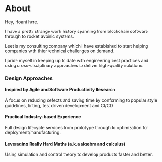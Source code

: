 # About

Hey, Hoani here.

I have a pretty strange work history spanning from blockchain software through to rocket avoinic systems.

Leet is my consulting company which I have estabished to start helping companies with thier technical challenges on demand.

I pride myself in keeping up to date with engineering best practices and using cross-disciplinary approaches to deliver high-quality solutions.

### Design Approaches

#### Inspired by Agile and Software Productivity Research

A focus on reducing defects and saving time by conforming to popular style guidelines, linting, test driven development and CI/CD.

#### Practical Industry-based Experience

Full design lifecycle services from prototype through to optimization for deployment/manufacturing.

#### Leveraging Really Hard Maths (a.k.a algebra and calculus)

Using simulation and control theory to develop products faster and better.